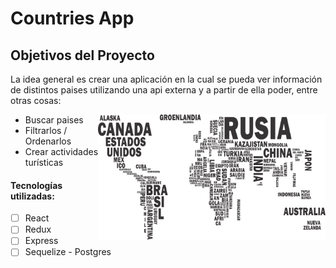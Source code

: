 # Countries App

## Objetivos del Proyecto

La idea general es crear una aplicación en la cual se pueda ver información de distintos paises utilizando una api externa y a partir de ella poder, entre otras cosas:

<p align="left">
  <img align='right'height="200" src="./countries.png" />
</p>

  - Buscar paises
  - Filtrarlos / Ordenarlos
  - Crear actividades turísticas

#### Tecnologías utilizadas:
- [ ] React
- [ ] Redux
- [ ] Express
- [ ] Sequelize - Postgres
